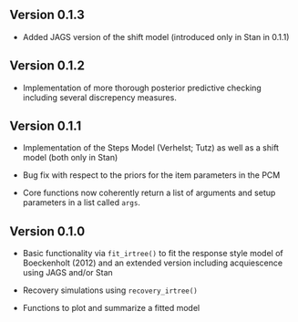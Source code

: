 ## Version 0.1.3

* Added JAGS version of the shift model (introduced only in Stan in 0.1.1)

## Version 0.1.2

* Implementation of more thorough posterior predictive checking including
several discrepency measures.

## Version 0.1.1

* Implementation of the Steps Model (Verhelst; Tutz) as well as a shift model
(both only in Stan)

* Bug fix with respect to the priors for the item parameters in the PCM

* Core functions now coherently return a list of arguments and setup parameters
in a list called `args`.


## Version 0.1.0

* Basic functionality via `fit_irtree()` to fit the response style model of
Boeckenholt (2012) and an extended version including acquiescence using JAGS
and/or Stan

* Recovery simulations using `recovery_irtree()`

* Functions to plot and summarize a fitted model


